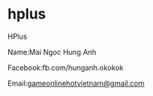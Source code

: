 # hplus
HPlus

Name:Mai Ngoc Hung Anh

Facebook:fb.com/hunganh.okokok

Email:gameonlinehotvietnam@gmail.com
